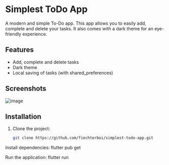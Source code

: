 # Simplest ToDo App

A modern and simple To-Do app. This app allows you to easily add, complete and delete your tasks. It also comes with a dark theme for an eye-friendly experience.

## Features
- Add, complete and delete tasks
- Dark theme
- Local saving of tasks (with shared_preferences)

## Screenshots
![image](https://github.com/user-attachments/assets/cd07a792-55c1-4375-b205-cc74b4de59de)

## Installation
1. Clone the project:
   ```bash
   git clone https://github.com/fiechterboi/simplest-todo-app.git

Install dependencies:
flutter pub get

Run the application:
flutter run
